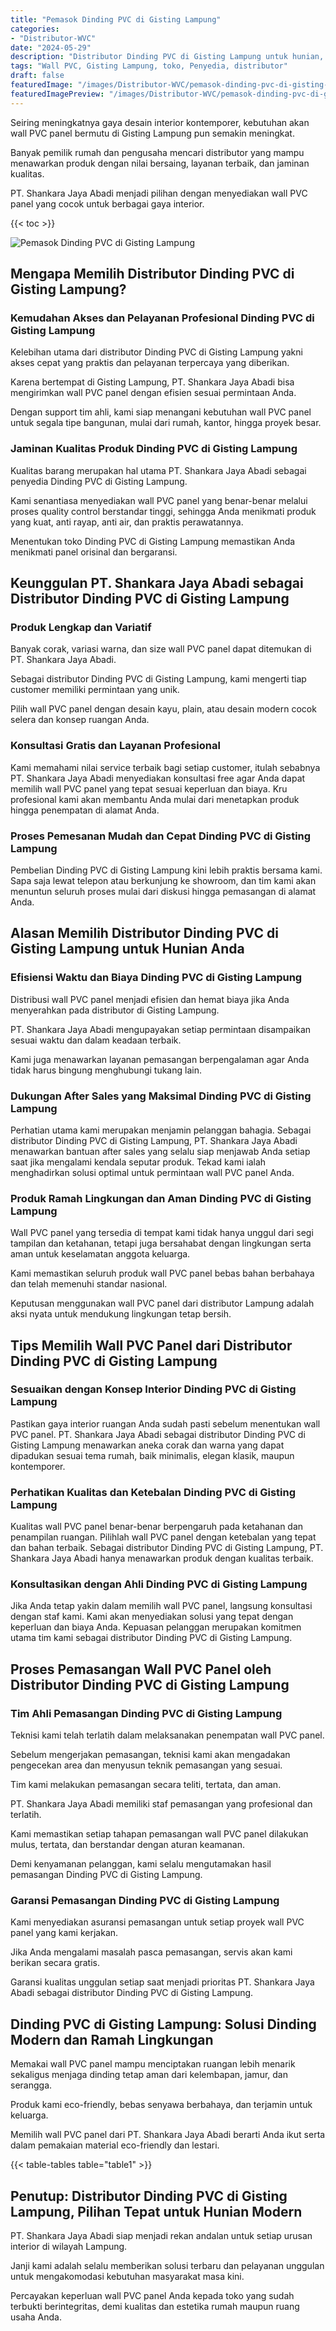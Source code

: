 ```yaml
---
title: "Pemasok Dinding PVC di Gisting Lampung"
categories:
- "Distributor-WVC"
date: "2024-05-29"
description: "Distributor Dinding PVC di Gisting Lampung untuk hunian, office, dan ritel. Panel berkualitas, variasi motif, warna modern, dengan jasa pemasangan dikerjakan oleh tim ahli dan garansi resmi!|Layanan penyediaan Dinding PVC di Gisting Lampung untuk kebutuhan hunian, office, atau gerai, beserta produk berkualitas dan pemasangan oleh tim ahli serta garansi resmi.|Alternatif Dinding PVC di Gisting Lampung yang terbukti bagi tempat tinggal, kantor, serta gerai, dengan panel berkualitas dan instalasi dikerjakan oleh tim berpengalaman serta kepastian resmi.|Distribusi Dinding PVC di Gisting Lampung bagi tempat tinggal, perkantoran, serta ritel, dengan material terbaik dan pemasangan oleh tim ahli, disertai beserta kepastian resmi.}"
tags: "Wall PVC, Gisting Lampung, toko, Penyedia, distributor"
draft: false
featuredImage: "/images/Distributor-WVC/pemasok-dinding-pvc-di-gisting-lampung.png"
featuredImagePreview: "/images/Distributor-WVC/pemasok-dinding-pvc-di-gisting-lampung.png"
---
```


Seiring meningkatnya gaya desain interior kontemporer, kebutuhan akan wall PVC panel bermutu di Gisting Lampung pun semakin meningkat.

Banyak pemilik rumah dan pengusaha mencari distributor yang mampu menawarkan produk dengan nilai bersaing, layanan terbaik, dan jaminan kualitas.

PT. Shankara Jaya Abadi menjadi pilihan dengan menyediakan wall PVC panel yang cocok untuk berbagai gaya interior.

{{< toc >}}

![Pemasok Dinding PVC di Gisting Lampung](/images/Distributor-WVC/Pemasok-Dinding-PVC-di-Gisting-Lampung.png)

## Mengapa Memilih Distributor Dinding PVC di Gisting Lampung?

### Kemudahan Akses dan Pelayanan Profesional Dinding PVC di Gisting Lampung

Kelebihan utama dari distributor Dinding PVC di Gisting Lampung yakni akses cepat yang praktis dan pelayanan terpercaya yang diberikan.

Karena bertempat di Gisting Lampung, PT. Shankara Jaya Abadi bisa mengirimkan wall PVC panel dengan efisien sesuai permintaan Anda.

Dengan support tim ahli, kami siap menangani kebutuhan wall PVC panel untuk segala tipe bangunan, mulai dari rumah, kantor, hingga proyek besar.

### Jaminan Kualitas Produk Dinding PVC di Gisting Lampung

Kualitas barang merupakan hal utama PT. Shankara Jaya Abadi sebagai penyedia Dinding PVC di Gisting Lampung.

Kami senantiasa menyediakan wall PVC panel yang benar-benar melalui proses quality control berstandar tinggi, sehingga Anda menikmati produk yang kuat, anti rayap, anti air, dan praktis perawatannya.

Menentukan toko Dinding PVC di Gisting Lampung memastikan Anda menikmati panel orisinal dan bergaransi.

## Keunggulan PT. Shankara Jaya Abadi sebagai Distributor Dinding PVC di Gisting Lampung

### Produk Lengkap dan Variatif

Banyak corak, variasi warna, dan size wall PVC panel dapat ditemukan di PT. Shankara Jaya Abadi.

Sebagai distributor Dinding PVC di Gisting Lampung, kami mengerti tiap customer memiliki permintaan yang unik.

Pilih wall PVC panel dengan desain kayu, plain, atau desain modern cocok selera dan konsep ruangan Anda.

### Konsultasi Gratis dan Layanan Profesional

Kami memahami nilai service terbaik bagi setiap customer, itulah sebabnya PT. Shankara Jaya Abadi menyediakan konsultasi free agar Anda dapat memilih wall PVC panel yang tepat sesuai keperluan dan biaya. Kru profesional kami akan membantu Anda mulai dari menetapkan produk hingga penempatan di alamat Anda.

### Proses Pemesanan Mudah dan Cepat Dinding PVC di Gisting Lampung

Pembelian Dinding PVC di Gisting Lampung kini lebih praktis bersama kami. Sapa saja lewat telepon atau berkunjung ke showroom, dan tim kami akan menuntun seluruh proses mulai dari diskusi hingga pemasangan di alamat Anda.

## Alasan Memilih Distributor Dinding PVC di Gisting Lampung untuk Hunian Anda

### Efisiensi Waktu dan Biaya Dinding PVC di Gisting Lampung

Distribusi wall PVC panel menjadi efisien dan hemat biaya jika Anda menyerahkan pada distributor di Gisting Lampung.

PT. Shankara Jaya Abadi mengupayakan setiap permintaan disampaikan sesuai waktu dan dalam keadaan terbaik.

Kami juga menawarkan layanan pemasangan berpengalaman agar Anda tidak harus bingung menghubungi tukang lain.

### Dukungan After Sales yang Maksimal Dinding PVC di Gisting Lampung

Perhatian utama kami merupakan menjamin pelanggan bahagia. Sebagai distributor Dinding PVC di Gisting Lampung, PT. Shankara Jaya Abadi menawarkan bantuan after sales yang selalu siap menjawab Anda setiap saat jika mengalami kendala seputar produk. Tekad kami ialah menghadirkan solusi optimal untuk permintaan wall PVC panel Anda.

### Produk Ramah Lingkungan dan Aman Dinding PVC di Gisting Lampung

Wall PVC panel yang tersedia di tempat kami tidak hanya unggul dari segi tampilan dan ketahanan, tetapi juga bersahabat dengan lingkungan serta aman untuk keselamatan anggota keluarga.

Kami memastikan seluruh produk wall PVC panel bebas bahan berbahaya dan telah memenuhi standar nasional.

Keputusan menggunakan wall PVC panel dari distributor Lampung adalah aksi nyata untuk mendukung lingkungan tetap bersih.

## Tips Memilih Wall PVC Panel dari Distributor Dinding PVC di Gisting Lampung

### Sesuaikan dengan Konsep Interior Dinding PVC di Gisting Lampung

Pastikan gaya interior ruangan Anda sudah pasti sebelum menentukan wall PVC panel. PT. Shankara Jaya Abadi sebagai distributor Dinding PVC di Gisting Lampung menawarkan aneka corak dan warna yang dapat dipadukan sesuai tema rumah, baik minimalis, elegan klasik, maupun kontemporer.

### Perhatikan Kualitas dan Ketebalan Dinding PVC di Gisting Lampung

Kualitas wall PVC panel benar-benar berpengaruh pada ketahanan dan penampilan ruangan. Pilihlah wall PVC panel dengan ketebalan yang tepat dan bahan terbaik. Sebagai distributor Dinding PVC di Gisting Lampung, PT. Shankara Jaya Abadi hanya menawarkan produk dengan kualitas terbaik.

### Konsultasikan dengan Ahli Dinding PVC di Gisting Lampung

Jika Anda tetap yakin dalam memilih wall PVC panel, langsung konsultasi dengan staf kami. Kami akan menyediakan solusi yang tepat dengan keperluan dan biaya Anda. Kepuasan pelanggan merupakan komitmen utama tim kami sebagai distributor Dinding PVC di Gisting Lampung.

## Proses Pemasangan Wall PVC Panel oleh Distributor Dinding PVC di Gisting Lampung

### Tim Ahli Pemasangan Dinding PVC di Gisting Lampung

Teknisi kami telah terlatih dalam melaksanakan penempatan wall PVC panel.

Sebelum mengerjakan pemasangan, teknisi kami akan mengadakan pengecekan area dan menyusun teknik pemasangan yang sesuai.

Tim kami melakukan pemasangan secara teliti, tertata, dan aman.

PT. Shankara Jaya Abadi memiliki staf pemasangan yang profesional dan terlatih.

Kami memastikan setiap tahapan pemasangan wall PVC panel dilakukan mulus, tertata, dan berstandar dengan aturan keamanan.

Demi kenyamanan pelanggan, kami selalu mengutamakan hasil pemasangan Dinding PVC di Gisting Lampung.

### Garansi Pemasangan Dinding PVC di Gisting Lampung

Kami menyediakan asuransi pemasangan untuk setiap proyek wall PVC panel yang kami kerjakan.

Jika Anda mengalami masalah pasca pemasangan, servis akan kami berikan secara gratis.

Garansi kualitas unggulan setiap saat menjadi prioritas PT. Shankara Jaya Abadi sebagai distributor Dinding PVC di Gisting Lampung.

## Dinding PVC di Gisting Lampung: Solusi Dinding Modern dan Ramah Lingkungan

Memakai wall PVC panel mampu menciptakan ruangan lebih menarik sekaligus menjaga dinding tetap aman dari kelembapan, jamur, dan serangga.

Produk kami eco-friendly, bebas senyawa berbahaya, dan terjamin untuk keluarga.

Memilih wall PVC panel dari PT. Shankara Jaya Abadi berarti Anda ikut serta dalam pemakaian material eco-friendly dan lestari.

{{< table-tables table="table1" >}}

## Penutup: Distributor Dinding PVC di Gisting Lampung, Pilihan Tepat untuk Hunian Modern

PT. Shankara Jaya Abadi siap menjadi rekan andalan untuk setiap urusan interior di wilayah Lampung.

Janji kami adalah selalu memberikan solusi terbaru dan pelayanan unggulan untuk mengakomodasi kebutuhan masyarakat masa kini.

Percayakan keperluan wall PVC panel Anda kepada toko yang sudah terbukti berintegritas, demi kualitas dan estetika rumah maupun ruang usaha Anda.
